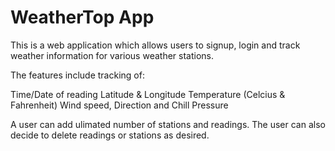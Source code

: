 # WeatherTop App

This is a web application which allows users to signup, login and track weather information for various weather stations.

The features include tracking of:

Time/Date of reading
Latitude & Longitude
Temperature (Celcius & Fahrenheit)
Wind speed, Direction and Chill
Pressure

A user can add ulimated number of stations and readings. The user can also decide to delete readings or stations as desired.
